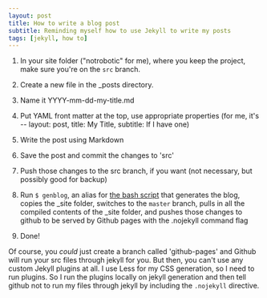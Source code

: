```yaml
---
layout: post
title: How to write a blog post
subtitle: Reminding myself how to use Jekyll to write my posts
tags: [jekyll, how to]
---
```


1. In your site folder ("notrobotic" for me), where you keep the project, make sure you're on the `src` branch.

2. Create a new file in the _posts directory.

3. Name it YYYY-mm-dd-my-title.md

4. Put YAML front matter at the top, use appropriate properties (for me, it's -- layout: post, title: My Title, subtitle: If I have one)

5. Write the post using Markdown

6. Save the post and commit the changes to 'src'

7. Push those changes to the src branch, if you want (not necessary, but possibly good for backup)

8. Run `$ genblog`, an alias for [the bash script](https://gist.github.com/4258869) that generates the blog, copies the \_site folder, switches to the `master` branch, pulls in all the compiled contents of the \_site folder, and pushes those changes to github to be served by Github pages with the .nojekyll command flag 

9. Done!

Of course, you _could_ just create a branch called 'github-pages' and Github will run your src files through jekyll for you. But then, you can't use any custom Jekyll plugins at all. I use Less for my CSS generation, so I need to run plugins. So I run the plugins locally on jekyll generation and then tell github not to run my files through jekyll by including the `.nojekyll` directive.